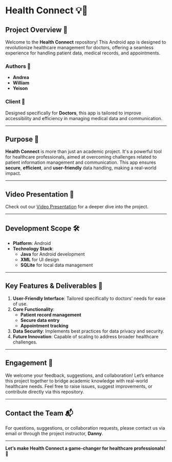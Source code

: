 # **Health Connect** 💡📱

## **Project Overview** 🌟
Welcome to the **Health Connect** repository! This Android app is designed to revolutionize healthcare management for doctors, offering a seamless experience for handling patient data, medical records, and appointments.

### **Authors** 📝  
- **Andrea**  
- **William**  
- **Yeison**  

### **Client** 🏥  
Designed specifically for **Doctors**, this app is tailored to improve accessibility and efficiency in managing medical data and communication.

---

## **Purpose** 🎯  
**Health Connect** is more than just an academic project. It's a powerful tool for healthcare professionals, aimed at overcoming challenges related to patient information management and communication. This app ensures **secure**, **efficient**, and **user-friendly** data handling, making a real-world impact.

---

## **Video Presentation** 🎥  
Check out our [Video Presentation](https://drive.google.com/file/d/11bwDIWzrVjLcXEQx03rNUSiWqyJ8WiyA/view) for a deeper dive into the project.

---

## **Development Scope** 🛠️

- **Platform**: Android  
- **Technology Stack**:  
  - **Java** for Android development  
  - **XML** for UI design  
  - **SQLite** for local data management  

---

## **Key Features & Deliverables** 🚀  
1. **User-Friendly Interface**: Tailored specifically to doctors’ needs for ease of use.  
2. **Core Functionality**:  
   - **Patient record management**  
   - **Secure data entry**  
   - **Appointment tracking**  
3. **Data Security**: Implements best practices for data privacy and security.  
4. **Future Innovation**: Capable of scaling to address broader healthcare challenges.  

---

## **Engagement** 🤝  
We welcome your feedback, suggestions, and collaboration! Let’s enhance this project together to bridge academic knowledge with real-world healthcare needs. Feel free to raise issues, suggest improvements, or contribute directly via this repository.

---

## **Contact the Team** 📬  
For questions, suggestions, or collaboration requests, please contact us via email or through the project instructor, **Danny**.

---

**Let’s make Health Connect a game-changer for healthcare professionals!** 💪
